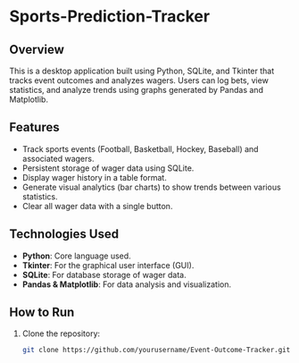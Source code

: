 # Sports-Prediction-Tracker

## Overview
This is a desktop application built using Python, SQLite, and Tkinter that tracks event outcomes and analyzes wagers. Users can log bets, view statistics, and analyze trends using graphs generated by Pandas and Matplotlib.

## Features
- Track sports events (Football, Basketball, Hockey, Baseball) and associated wagers.
- Persistent storage of wager data using SQLite.
- Display wager history in a table format.
- Generate visual analytics (bar charts) to show trends between various statistics.
- Clear all wager data with a single button.

## Technologies Used
- **Python**: Core language used.
- **Tkinter**: For the graphical user interface (GUI).
- **SQLite**: For database storage of wager data.
- **Pandas & Matplotlib**: For data analysis and visualization.

## How to Run
1. Clone the repository:
   ```bash
   git clone https://github.com/yourusername/Event-Outcome-Tracker.git
